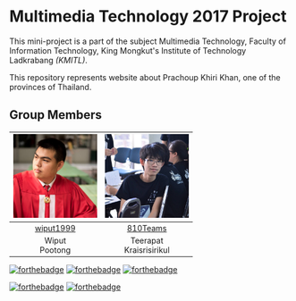 # Multimedia Technology 2017 Project

This mini-project is a part of the subject Multimedia Technology, Faculty of Information Technology, King Mongkut's Institute of Technology Ladkrabang *(KMITL)*.

This repository represents website about Prachoup Khiri Khan, one of the provinces of Thailand.

## Group Members

|<img src="resource/team/wiput1999.jpg" width="150px" height="150px">|<img src="resource/team/810teams.jpg" width="150px" height="150px">|
|:---:|:---:|
|[wiput1999](https://github.com/wiput1999)|[810Teams](https://github.com/810Teams)|
|Wiput<br>Pootong|Teerapat<br>Kraisrisirikul|

[![forthebadge](https://forthebadge.com/images/badges/uses-html.svg)](https://forthebadge.com)
[![forthebadge](https://forthebadge.com/images/badges/uses-css.svg)](https://forthebadge.com)
[![forthebadge](https://forthebadge.com/images/badges/uses-js.svg)](https://forthebadge.com)

[![forthebadge](https://forthebadge.com/images/badges/built-by-developers.svg)](https://forthebadge.com)
[![forthebadge](https://forthebadge.com/images/badges/built-with-love.svg)](https://forthebadge.com)
